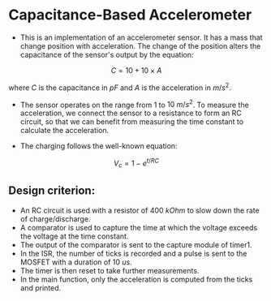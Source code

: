 # Capacitance-Based Accelerometer

* This is an implementation of an accelerometer sensor. It has a mass that change position with acceleration. The change of the position alters the capacitance of the sensor's output by the equation:

$$C = 10 + 10 \times A$$

where $C$ is the capacitance in $pF$ and $A$ is the acceleration in $m/s^2$.

* The sensor operates on the range from $1$ to $10\ m/s^2$. To measure the acceleration, we connect the sensor to a resistance to form an RC circuit, so that we can benefit from measuring the time constant to calculate the acceleration.

* The charging follows the well-known equation:

$$V_c = 1 - e^{t/RC}$$

## Design criterion:
- An RC circuit is used with a resistor of $400\ kOhm$ to slow down the rate of charge/discharge.
- A comparator is used to capture the time at which the voltage exceeds the voltage at the time constant.
- The output of the comparator is sent to the capture module of timer1.
- In the ISR, the number of ticks is recorded and a pulse is sent to the MOSFET with a duration of $10\ us$.
- The timer is then reset to take further measurements.
- In the main function, only the acceleration is computed from the ticks and
printed.
